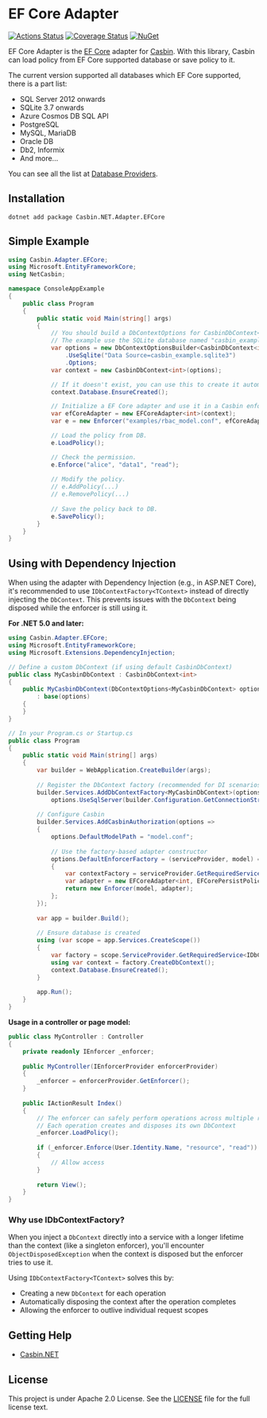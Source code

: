 # EF Core Adapter

[![Actions Status](https://github.com/casbin-net/EFCore-Adapter/workflows/Build/badge.svg)](https://github.com/casbin-net/EFCore-Adapter/actions)
[![Coverage Status](https://coveralls.io/repos/github/casbin-net/EFCore-Adapter/badge.svg?branch=master)](https://coveralls.io/github/casbin-net/EFCore-Adapter?branch=master)
[![NuGet](https://buildstats.info/nuget/Casbin.NET.Adapter.EFCore)](https://www.nuget.org/packages/Casbin.NET.Adapter.EFCore)

EF Core Adapter is the [EF Core](https://docs.microsoft.com/en-gb/ef/) adapter for [Casbin](https://github.com/casbin/casbin). With this library, Casbin can load policy from EF Core supported database or save policy to it.

The current version supported all databases which EF Core supported, there is a part list:

- SQL Server 2012 onwards
- SQLite 3.7 onwards
- Azure Cosmos DB SQL API
- PostgreSQL
- MySQL, MariaDB
- Oracle DB
- Db2, Informix
- And more...

You can see all the list at [Database Providers](https://docs.microsoft.com/en-gb/ef/core/providers).

## Installation
```
dotnet add package Casbin.NET.Adapter.EFCore
```

## Simple Example

```csharp
using Casbin.Adapter.EFCore;
using Microsoft.EntityFrameworkCore;
using NetCasbin;

namespace ConsoleAppExample
{
    public class Program
    {
        public static void Main(string[] args)
        {
            // You should build a DbContextOptions for CasbinDbContext<TKey>.
            // The example use the SQLite database named "casbin_example.sqlite3".
            var options = new DbContextOptionsBuilder<CasbinDbContext<int>>()
                .UseSqlite("Data Source=casbin_example.sqlite3")
                .Options;
            var context = new CasbinDbContext<int>(options);

            // If it doesn't exist, you can use this to create it automatically.
            context.Database.EnsureCreated();

            // Initialize a EF Core adapter and use it in a Casbin enforcer:
            var efCoreAdapter = new EFCoreAdapter<int>(context);
            var e = new Enforcer("examples/rbac_model.conf", efCoreAdapter);

            // Load the policy from DB.
            e.LoadPolicy();

            // Check the permission.
            e.Enforce("alice", "data1", "read");
            
            // Modify the policy.
            // e.AddPolicy(...)
            // e.RemovePolicy(...)
	
            // Save the policy back to DB.
            e.SavePolicy();
        }
    }
}
```

## Using with Dependency Injection

When using the adapter with Dependency Injection (e.g., in ASP.NET Core), it's recommended to use `IDbContextFactory<TContext>` instead of directly injecting the `DbContext`. This prevents issues with the `DbContext` being disposed while the enforcer is still using it.

**For .NET 5.0 and later:**

```csharp
using Casbin.Adapter.EFCore;
using Microsoft.EntityFrameworkCore;
using Microsoft.Extensions.DependencyInjection;

// Define a custom DbContext (if using default CasbinDbContext)
public class MyCasbinDbContext : CasbinDbContext<int>
{
    public MyCasbinDbContext(DbContextOptions<MyCasbinDbContext> options) 
        : base(options)
    {
    }
}

// In your Program.cs or Startup.cs
public class Program
{
    public static void Main(string[] args)
    {
        var builder = WebApplication.CreateBuilder(args);
        
        // Register the DbContext factory (recommended for DI scenarios)
        builder.Services.AddDbContextFactory<MyCasbinDbContext>(options =>
            options.UseSqlServer(builder.Configuration.GetConnectionString("Default")));
        
        // Configure Casbin
        builder.Services.AddCasbinAuthorization(options =>
        {
            options.DefaultModelPath = "model.conf";
            
            // Use the factory-based adapter constructor
            options.DefaultEnforcerFactory = (serviceProvider, model) =>
            {
                var contextFactory = serviceProvider.GetRequiredService<IDbContextFactory<MyCasbinDbContext>>();
                var adapter = new EFCoreAdapter<int, EFCorePersistPolicy<int>, MyCasbinDbContext>(contextFactory);
                return new Enforcer(model, adapter);
            };
        });
        
        var app = builder.Build();
        
        // Ensure database is created
        using (var scope = app.Services.CreateScope())
        {
            var factory = scope.ServiceProvider.GetRequiredService<IDbContextFactory<MyCasbinDbContext>>();
            using var context = factory.CreateDbContext();
            context.Database.EnsureCreated();
        }
        
        app.Run();
    }
}
```

**Usage in a controller or page model:**

```csharp
public class MyController : Controller
{
    private readonly IEnforcer _enforcer;
    
    public MyController(IEnforcerProvider enforcerProvider)
    {
        _enforcer = enforcerProvider.GetEnforcer();
    }
    
    public IActionResult Index()
    {
        // The enforcer can safely perform operations across multiple requests
        // Each operation creates and disposes its own DbContext
        _enforcer.LoadPolicy();
        
        if (_enforcer.Enforce(User.Identity.Name, "resource", "read"))
        {
            // Allow access
        }
        
        return View();
    }
}
```

### Why use IDbContextFactory?

When you inject a `DbContext` directly into a service with a longer lifetime than the context (like a singleton enforcer), you'll encounter `ObjectDisposedException` when the context is disposed but the enforcer tries to use it. 

Using `IDbContextFactory<TContext>` solves this by:
- Creating a new `DbContext` for each operation
- Automatically disposing the context after the operation completes
- Allowing the enforcer to outlive individual request scopes

## Getting Help

- [Casbin.NET](https://github.com/casbin/Casbin.NET)

## License

This project is under Apache 2.0 License. See the [LICENSE](LICENSE) file for the full license text.
